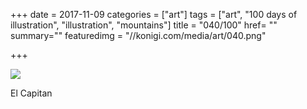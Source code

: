 +++
date = 2017-11-09
categories = ["art"]
tags = ["art", "100 days of illustration", "illustration", "mountains"]
title = "040/100"
href= ""
summary=""
featuredimg = "//konigi.com/media/art/040.png"

+++

<img src="//konigi.com/media/art/040.png" />

El Capitan
